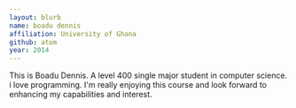 ```yaml
---
layout: blurb
name: boadu dennis
affiliation: University of Ghana
github: atom
year: 2014
---
```


This is Boadu Dennis. A level 400 single major student in computer science. i love programming. I'm really enjoying this course and look forward to enhancing my capabilities and interest. 
